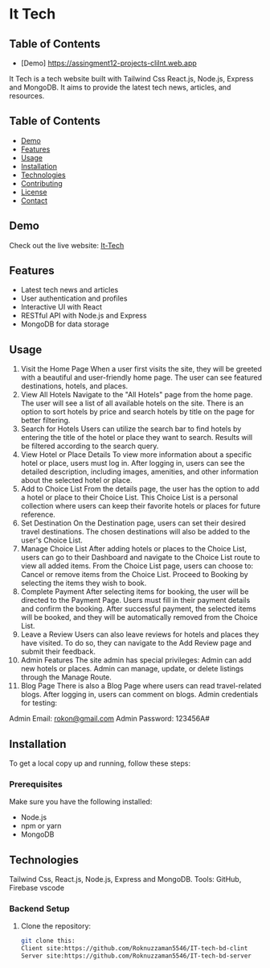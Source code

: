# It Tech
## Table of Contents

- [Demo]  https://assingment12-projects-clilnt.web.app

It Tech is a tech website built with  Tailwind Css React.js, Node.js, Express and MongoDB. It aims to provide the latest tech news, articles, and resources.

## Table of Contents

- [Demo](#demo)
- [Features](#features)
- [Usage](#usage)
- [Installation](#installation)
- [Technologies](#technologies)
- [Contributing](#contributing)
- [License](#license)
- [Contact](#contact)

## Demo

Check out the live website: [It-Tech](https://assingment12-projects-clilnt.web.app)

## Features

- Latest tech news and articles
- User authentication and profiles
- Interactive UI with React
- RESTful API with Node.js and Express
- MongoDB for data storage

## Usage

1. Visit the Home Page
When a user first visits the site, they will be greeted with a beautiful and user-friendly home page.
The user can see featured destinations, hotels, and places.
2. View All Hotels
Navigate to the "All Hotels" page from the home page.
The user will see a list of all available hotels on the site.
There is an option to sort hotels by price and search hotels by title on the page for better filtering.
3. Search for Hotels
Users can utilize the search bar to find hotels by entering the title of the hotel or place they want to search.
Results will be filtered according to the search query.
4. View Hotel or Place Details
To view more information about a specific hotel or place, users must log in.
After logging in, users can see the detailed description, including images, amenities, and other information about the selected hotel or place.
5. Add to Choice List
From the details page, the user has the option to add a hotel or place to their Choice List.
This Choice List is a personal collection where users can keep their favorite hotels or places for future reference.
6. Set Destination
On the Destination page, users can set their desired travel destinations.
The chosen destinations will also be added to the user's Choice List.
7. Manage Choice List
After adding hotels or places to the Choice List, users can go to their Dashboard and navigate to the Choice List route to view all added items.
From the Choice List page, users can choose to:
Cancel or remove items from the Choice List.
Proceed to Booking by selecting the items they wish to book.
8. Complete Payment
After selecting items for booking, the user will be directed to the Payment Page.
Users must fill in their payment details and confirm the booking.
After successful payment, the selected items will be booked, and they will be automatically removed from the Choice List.
9. Leave a Review
Users can also leave reviews for hotels and places they have visited.
To do so, they can navigate to the Add Review page and submit their feedback.
10. Admin Features
The site admin has special privileges:
Admin can add new hotels or places.
Admin can manage, update, or delete listings through the Manage Route.
11. Blog Page
There is also a Blog Page where users can read travel-related blogs.
After logging in, users can comment on blogs.
Admin credentials for testing:

Admin Email: rokon@gmail.com
Admin Password: 123456A#

## Installation

To get a local copy up and running, follow these steps:

### Prerequisites

Make sure you have the following installed:

- Node.js
- npm or yarn
- MongoDB

## Technologies
Tailwind Css, React.js, Node.js, Express and MongoDB.
Tools: GitHub, Firebase vscode

### Backend Setup

1. Clone the repository:
   ```sh
   git clone this: 
   Client site:https://github.com/Roknuzzaman5546/IT-tech-bd-clint
   Server site:https://github.com/Roknuzzaman5546/IT-tech-bd-server
